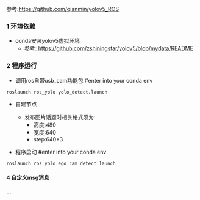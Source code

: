 参考:https://github.com/qianmin/yolov5_ROS
### 1 环境依赖
- conda安装yolov5虚拟环境
   - 参考:
     https://github.com/zshiningstar/yolov5/blob/mydata/README
     
### 2 程序运行
- 调用ros自带usb_cam功能包
 #enter into your conda env
```
roslaunch ros_yolo yolo_detect.launch
```
- 自建节点
   - 发布图片话题时相关格式须为:
      - 高度:480
      - 宽度:640
      - step:640*3
    
 - 程序启动
 #enter into your conda env
```
roslaunch ros_yolo ego_cam_detect.launch
```

#### 4 自定义msg消息

...
